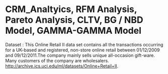 # CRM_Analtyics, RFM Analysis, Pareto Analysis, CLTV, BG / NBD Model, GAMMA-GAMMA Model
Dataset : This Online Retail II data set contains all the transactions occurring for a UK-based and registered, non-store online retail between 01/12/2009 and 09/12/2011.The company mainly sells unique all-occasion gift-ware. Many customers of the company are wholesalers.
 http://archive.ics.uci.edu/ml/datasets/Online+Retail+II.

